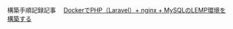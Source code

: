 構築手順記録記事　
[DockerでPHP（Laravel）+ nginx + MySQLのLEMP環境を構築する](https://qiita.com/hinako_n/items/f15646ea548bcdc8ac6c)

